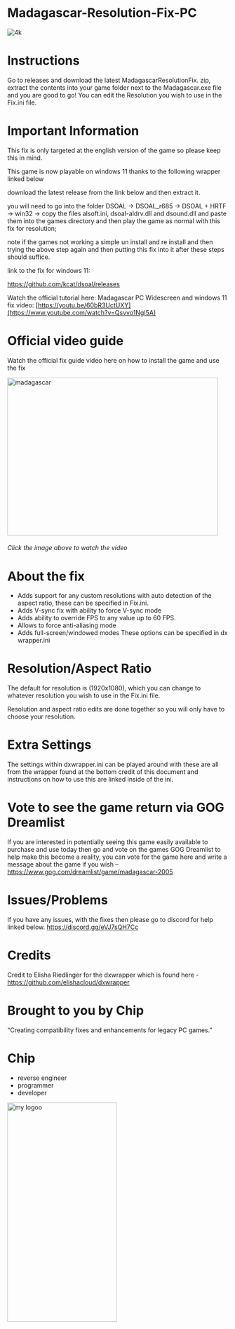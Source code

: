 # Madagascar-Resolution-Fix-PC

![4k](https://github.com/user-attachments/assets/88df515c-2b83-49cb-87c8-0e61b4ab49bb)

# Instructions
Go to releases and download the latest MadagascarResolutionFix. zip, extract the contents into your game folder next to the Madagascar.exe file and you are good to go! You can edit the Resolution you wish to use in the Fix.ini file.

# Important Information
This fix is only targeted at the english version of the game so please keep this in mind.

This game is now playable on windows 11 thanks to the following wrapper linked below

download the latest release from the link below and then extract it.

you will need to go into the folder DSOAL -> DSOAL_r685 -> DSOAL + HRTF -> win32 -> copy the files alsoft.ini, dsoal-aldrv.dll and dsound.dll and paste them into the games directory and then play the game as normal with this fix for resolution; 

note if the games not working a simple un install and re install and then trying the above step again and then putting this fix into it after these steps should suffice.

link to the fix for windows 11: 

https://github.com/kcat/dsoal/releases

Watch the official tutorial here: 
Madagascar PC Widescreen and windows 11 fix video:
[https://youtu.be/60bR3UctUXY](https://www.youtube.com/watch?v=Qsvvo1NgI5A)

# Official video guide

Watch the official fix guide video here on how to install the game and use the fix

<a href="https://www.youtube.com/watch?v=Qsvvo1NgI5A">
  <img src="https://github.com/user-attachments/assets/378c495f-9959-4376-9933-019da3d6a33a" alt="madagascar" width="480" height="360">
</a><br>

###### <i>Click the image above to watch the video</i>

# About the fix 
-  Adds support for any custom resolutions with auto detection of the aspect ratio, these can be specified in Fix.ini.
-  Adds V-sync fix with ability to force V-sync mode
-  Adds ability to override FPS to any value up to 60 FPS.
-  Allows to force anti-aliasing mode
-  Adds full-screen/windowed modes
These options can be specified in dx wrapper.ini

# Resolution/Aspect Ratio
The default for resolution is (1920x1080), which you can change to whatever resolution you wish to use in the Fix.ini file.

Resolution and aspect ratio edits are done together so you will only have to choose your resolution.

# Extra Settings
The settings within dxwrapper.ini can be played around with these are all from the wrapper found at the bottom credit of this document and instructions on how to use this are linked inside of the ini.

# Vote to see the game return via GOG Dreamlist
If you are interested in potentially seeing this game easily available to purchase and use today then go and vote on the games GOG Dreamlist to help make this become a reality, you can vote for the game here and write a message about the game if you wish – https://www.gog.com/dreamlist/game/madagascar-2005 

# Issues/Problems
If you have any issues, with the fixes then please go to discord for help linked below. https://discord.gg/eVJ7sQH7Cc

# Credits
Credit to Elisha Riedlinger for the dxwrapper which is found here - https://github.com/elishacloud/dxwrapper 

# Brought to you by Chip

“Creating compatibility fixes and enhancements for legacy PC games.”

# Chip
- reverse engineer
- programmer
- developer
  
<img width="250" height="500" alt="my logoo" src="https://github.com/user-attachments/assets/9bb13d3f-0734-4f1d-b68f-14114b13744a" />


